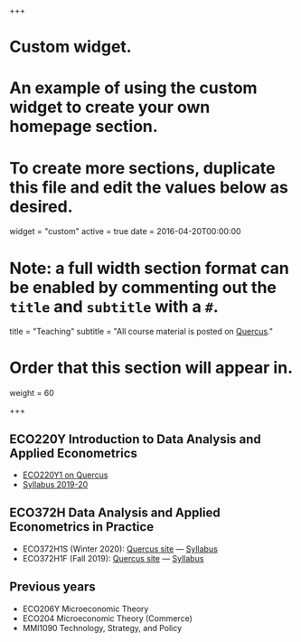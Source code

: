 +++
# Custom widget.
# An example of using the custom widget to create your own homepage section.
# To create more sections, duplicate this file and edit the values below as desired.
widget = "custom"
active = true
date = 2016-04-20T00:00:00

# Note: a full width section format can be enabled by commenting out the `title` and `subtitle` with a `#`.
title = "Teaching"
subtitle = "All course material is posted on [Quercus](https://q.utoronto.ca/)."

# Order that this section will appear in.
weight = 60

+++
## ECO220Y Introduction to Data Analysis and Applied Econometrics
* [ECO220Y1 on Quercus](https://q.utoronto.ca/courses/116449)
* [Syllabus 2019-20](eco220/ECO220Y_syllabus_Blanchenay_2019-20.pdf)

## ECO372H Data Analysis and Applied Econometrics in Practice
* ECO372H1S (Winter 2020):  [Quercus site](https://q.utoronto.ca/courses/134701) &mdash;   [Syllabus](eco372/ECO372H1_Blanchenay_Winter_2020_syllabus.pdf)
* ECO372H1F (Fall 2019):  [Quercus site](https://q.utoronto.ca/courses/106391) &mdash;  [Syllabus](eco372/ECO372H1_Blanchenay_Fall_2019_syllabus.pdf)


## Previous years
* ECO206Y Microeconomic Theory
* ECO204 Microeconomic Theory (Commerce)
* MMI1090 Technology, Strategy, and Policy

